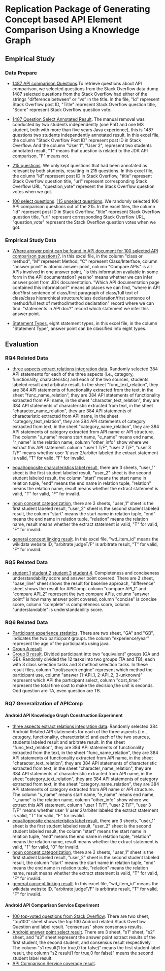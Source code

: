 # Replication Package of Generating Concept based API Element Comparison Using a Knowledge Graph

## Empirical Study

### Data Prepare

- [1487 API comparison Questions](https://github.com/APIComparison/FSE2020APIComp.github.io/blob/master/question_select/1487_all_questions.xlsx).To retrieve questions about API comparison, we selected questions from the Stack Overflow data dump. 1487 selected questions from the Stack Overflow had either of the strings "difference between" or “vs” in the title. In the file, "Id" represent Stack Overflow post ID, "Title" represent Stack Overflow question title, "Score" represent Stack Overflow question vote.


- [1487 Question Select Annotated Result](https://github.com/APIComparison/FSE2020APIComp.github.io/blob/master/question_select/1487_Question_Select_annotated_result.xlsx). The manual removal was conducted by two students independently (one PhD and one MS student, both with more than five years Java experience), this is 1487 questions two students independently annotated result. In this excel file, the column "Stack Overflow Post ID" represent post ID in Stack Overflow. And the column "User 1", "User 2", represent two students annotated result, "T" means that question is related to the JDK API comparison, "F" means not.

- [215 questions](https://github.com/APIComparison/FSE2020APIComp.github.io/blob/master/question_select/215_questions.xlsx). We only kept questions that had been annotated as relevant by both students, resulting in 215 questions. In this excel file, the column "id" represent post ID in Stack Overflow, "title" represent Stack Overflow question title, "url" represent corresponding Stack Overflow URL, "question_vote" represent the Stack Overflow question votes when we got.

- [100 select questions](https://github.com/APIComparison/FSE2020APIComp.github.io/blob/master/question_select/100_select_question.xlsx). [115 unselect questions](https://github.com/APIComparison/FSE2020APIComp.github.io/blob/master/question_select/115_unselect_question.xlsx). We randomly selected 100 API comparison questions out of the 215. In the excel files, the column "id" represent post ID in Stack Overflow, "title" represent Stack Overflow question title, "url" represent corresponding Stack Overflow URL, "question_vote" represent the Stack Overflow question votes when we got.


### Empirical Study Data

- [Where answer point can be found in API document for 100 selected API comparison questions?](https://github.com/APIComparison/FSE2020APIComp.github.io/blob/master/question_select/answer_point.xlsx). In this excel file, in the column "class or method", "M" represent Method, "C" represent Class/Interface, column "answer point" is atomic answer point, column "Compare APIs" is all APIs involved in one answer point, "Is this information available in some form in the API documentation? yes/no" means whether we can infer answer point from JDK documentation. "Which API documentation page contained this information?" means all places we can find, "where in API doc?first sentence of class/first paragraph of class/full text of class/class hierarchical structure/class declaration/first sentence of method/full text of method/method declaration" record where we can find. "statements in API doc?" record which statement we infer this answer point.


- [Statement Types](https://github.com/APIComparison/FSE2020APIComp.github.io/blob/master/question_select/classification_of_knowledge_types.xlsx), eight statement types, in this excel file, in the column "Statement Type", answer point can be classified into eight types.

## Evaluation
### RQ4 Related Data
- [three aspects extract relations integration data](https://github.com/APIComparison/FSE2020APIComp.github.io/blob/master/RQ4/jdk_extract_relations_Integration.xlsx). Randomly selected 384 API statements for each of the three aspects (i.e., category, functionality, characteristic) and each of the two sources, students labeled result and arbitrate result. In the sheet "func_text_relation", they are 384 API statements of functionality extracted from the text, in the sheet "func_name_relation", they are 384 API statements of functionality extracted from API name, in the sheet "character_text_relation", they are 384 API statements of characteristic extracted from text, in the sheet "character_name_relation", they are 384 API statements of characteristic extracted from API name, in the sheet "category_text_relation", they are 384 API statements of category extracted from text, in the sheet "category_name_relation", they are 384 API statements of category extracted from API name or API structure. The column "s_name" means start name, "e_name" means end name, "r_name" is the relation name, column "other_info" show where we extract this API statement. column "user 1 T/F", "user 2 T/F", "user 3 T/F" means whether user 1/ user 2/arbiter labeled the extract statement is valid, "T" for valid, "F" for invalid.  

- [equal/opposite characteristics label result](https://github.com/APIComparison/FSE2020APIComp.github.io/blob/master/RQ4/384_jdk_synonyms_antonym_arbitrate.xlsx), there are 3 sheets, "user_1" sheet is the first student labeled result, "user_2" sheet is the second student labeled result, the column "start" means the start name in relation tuple, "end" means the end name in relation tuple, "relation" means the relation name, result means whether the extract statement is valid, "T" for valid, "F" for invalid.  

- [noun concept categorization](https://github.com/APIComparison/FSE2020APIComp.github.io/blob/master/RQ4/384_jdk_np_suffix_prefix_with_arbitrate.xlsx), there are 3 sheets, "user_1" sheet is the first student labeled result, "user_2" sheet is the second student labeled result, the column "start" means the start name in relation tuple, "end" means the end name in relation tuple, "relation" means the relation name, result means whether the extract statement is valid, "T" for valid, "F" for invalid.


- [general concept linking result](https://github.com/APIComparison/FSE2020APIComp.github.io/blob/master/RQ4/384_random_select_jdk_wikidata.xlsx). In this excel file, "wd_item_id" means the wikidata website ID, "arbitrate judgeT/F" is arbitrate result, "T" for valid, "F" for invalid.  

### RQ5 Related Data
- [student 1](https://github.com/APIComparison/FSE2020APIComp.github.io/blob/master/RQ5/s1_experiment.xlsx) [student 2](https://github.com/APIComparison/FSE2020APIComp.github.io/blob/master/RQ2/s2_experiment.xlsx) [student 3](https://github.com/APIComparison/FSE2020APIComp.github.io/blob/master/RQ2/s3_experiment.xlsx) [student 4](https://github.com/APIComparison/FSE2020APIComp.github.io/blob/master/RQ2/s4_experiment.xlsx). Completeness and conciseness understandability score and answer point covered. There are 2 sheet, "base_line" sheet shows the result for baseline approach, "difference" sheet shows the result for APIComp. column "compare API_1" and "compare API_2" represent the two compare APIs, column "answer point" is how many answer point covered, column "concise" is concise score, column "complete" is completeness score, column "understandable" is understandability score.


### RQ6 Related Data
- [Participant experience statistics](https://github.com/APIComparison/FSE2020APIComp.github.io/blob/master/RQ6/experience.xlsx). There are two sheet, "GA" and "GB", indicates the two participant groups. the column "experience/year" represent the age of the participants using java.
- [Group A result](https://github.com/APIComparison/FSE2020APIComp.github.io/blob/master/RQ6/result/GA/) 
- [Group B result](https://github.com/APIComparison/FSE2020APIComp.github.io/blob/master/RQ6/result/GB/). Divided participant into two “equivalent” groups (GA and GB). Randomly divided the 12 tasks into two groups (TA and TB), each with 3 class selection tasks and 3 method selection tasks. In these result files, column "tool/search engine" represent which method the participant use, column "answer (1-API_1,  2-API_2, 3-unknown)" represent which API the participant select, column "cost_time:" represent the total time cost to make the decision,the unit is seconds. Odd question are TA, even question are TB.

### RQ7 Generalization of APIComp
#### Android API Knowledge Graph Construction Experiment

- [three aspects extract relations integration data](https://github.com/APIComparison/FSE2020APIComp.github.io/blob/master/RQ7/384_Android_extract_relations_Arbitration_Result.xlsx). Randomly selected 384 Android Related API statements for each of the three aspects (i.e., category, functionality, characteristic) and each of the two sources, students labeled result and arbitrate result. In the sheet "func_text_relation", they are 384 API statements of functionality extracted from the text, in the sheet "func_name_relation", they are 384 API statements of functionality extracted from API name, in the sheet "character_text_relation", they are 384 API statements of characteristic extracted from text, in the sheet "character_name_relation", they are 384 API statements of characteristic extracted from API name, in the sheet "category_text_relation", they are 384 API statements of category extracted from text, in the sheet "category_name_relation", they are 384 API statements of category extracted from API name or API structure. The column "s_name" means start name, "e_name" means end name, "r_name" is the relation name, column "other_info" show where we extract this API statement. column "user 1 T/F", "user 2 T/F", "user 3 T/F" means whether user 1/ user 2/arbiter labeled the extract statement is valid, "T" for valid, "F" for invalid.  
- [equal/opposite characteristics label result](https://github.com/APIComparison/FSE2020APIComp.github.io/blob/master/RQ7/android_384_synonyms_antonyms_with_Arbitration.xlsx), there are 3 sheets, "user_1" sheet is the first student labeled result, "user_2" sheet is the second student labeled result, the column "start" means the start name in relation tuple, "end" means the end name in relation tuple, "relation" means the relation name, result means whether the extract statement is valid, "1" for valid, "0" for invalid.  
- [noun concept categorization](https://github.com/APIComparison/FSE2020APIComp.github.io/blob/master/RQ7/android_384_np_suffix_prefix_with_Arbitration.xlsx), there are 3 sheets, "user_1" sheet is the first student labeled result, "user_2" sheet is the second student labeled result, the column "start" means the start name in relation tuple, "end" means the end name in relation tuple, "relation" means the relation name, result means whether the extract statement is valid, "T" for valid, "F" for invalid.
- [general concept linking result](https://github.com/APIComparison/FSE2020APIComp.github.io/blob/master/RQ7/384_random_select_android_wikidata.xlsx). In this excel file, "wd_item_id" means the wikidata website ID, "arbitrate judgeT/F" is arbitrate result, "T" for valid, "F" for invalid.  

#### Android API Comparison Service Experiment
- [100 top-voted questions from Stack Overflow](https://github.com/APIComparison/FSE2020APIComp.github.io/blob/master/RQ7/top_100_Android_SO.xlsx). There are two sheet, "top100" sheet shows the top 100 Android related Stack Overflow Question and label result. "consensus" show consensus results.
- [Android answer point select result](https://github.com/APIComparison/FSE2020APIComp.github.io/blob/master/RQ7/10_questions_answer_point_select_Arbitration_Result.xlsx). There are 3 sheet, "s1" sheet, "s2" sheet, and "s3" sheet represent the answer point extract results of the first student, the second student, and consensus result respectively. The column "s1 result(1 for true,0 for false)" means the first student label result, the column "s2 result(1 for true,0 for false)" means the second student label result.
- [API Comparison Service coverage result](https://github.com/APIComparison/FSE2020APIComp.github.io/blob/master/RQ7/Android_question_all_answer_points_Arbitration_Result.xlsx).